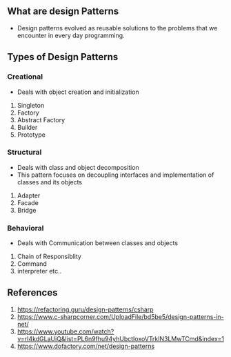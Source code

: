 ## What are design Patterns
- Design patterns evolved as reusable solutions to the problems that we encounter in every day programming.

## Types of Design Patterns

### Creational
- Deals with object creation and initialization
1. Singleton
2. Factory
3. Abstract Factory
4. Builder
5. Prototype

### Structural
- Deals with class and object decomposition
- This pattern focuses on decoupling interfaces and implementation of classes and its objects
1. Adapter
2. Facade
3. Bridge

### Behavioral
- Deals with Communication between classes and objects
1. Chain of Responsiblity
2. Command
3. interpreter
etc..


## References
1. https://refactoring.guru/design-patterns/csharp
2. https://www.c-sharpcorner.com/UploadFile/bd5be5/design-patterns-in-net/
3. https://www.youtube.com/watch?v=rI4kdGLaUiQ&list=PL6n9fhu94yhUbctIoxoVTrklN3LMwTCmd&index=1
4. https://www.dofactory.com/net/design-patterns